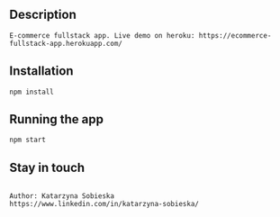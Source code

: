 ## Description

```
E-commerce fullstack app. Live demo on heroku: https://ecommerce-fullstack-app.herokuapp.com/
```

## Installation

```
npm install
```

## Running the app

```
npm start
```

## Stay in touch

```

Author: Katarzyna Sobieska
https://www.linkedin.com/in/katarzyna-sobieska/
```
